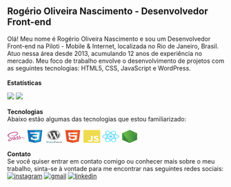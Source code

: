 
## Rogério Oliveira Nascimento - Desenvolvedor Front-end

Olá! Meu nome é Rogério Oliveira Nascimento e sou um Desenvolvedor Front-end na Piloti - Mobile & Internet, localizada no Rio de Janeiro, Brasil. Atuo nessa área desde 2013, acumulando 12 anos de experiência no mercado. Meu foco de trabalho envolve o desenvolvimento de projetos com as seguintes tecnologias: HTML5, CSS, JavaScript e WordPress.
<br><br>
<b>Estatísticas</b>
<div>
<!--   <img height="180em" src="https://github-readme-stats.vercel.app/api?username=rogerinhoon&show_icons=true&theme=holi&include_all_commits=true&count_private=true&show_owner=true"/> -->
  <picture>
  <source
    srcset="https://github-readme-stats.vercel.app/api?username=rogerinhoon&show_icons=true&theme=dark"
    media="(prefers-color-scheme: dark)"
  />
  <source
    srcset="https://github-readme-stats.vercel.app/api?username=rogerinhoon&show_icons=true"
    media="(prefers-color-scheme: light), (prefers-color-scheme: no-preference)"
  />
  <img src="https://github-readme-stats.vercel.app/api?username=rogerinhoon&show_icons=true" />
</picture>
  <img height="180em" src="https://github-readme-stats.vercel.app/api/top-langs/?username=rogerinhoon&layout=compact&langs_count=16&theme=light"/>
</div>

<br>
<b>Tecnologias</b><br>
Abaixo estão algumas das tecnologias que estou familiarizado:
<br>
<div style="display: inline_block"><br>
  <img align="center" alt="SASS" height="30" width="40" src="https://github.com/devicons/devicon/blob/master/icons/sass/sass-original.svg">
  <img align="center" alt="CSS" height="30" width="40" src="https://raw.githubusercontent.com/devicons/devicon/master/icons/css3/css3-original.svg">
  <img align="center" alt="WordPress" height="30" width="40" src="https://github.com/devicons/devicon/blob/master/icons/wordpress/wordpress-original.svg">
  <img align="center" alt="HTML" height="30" width="40" src="https://raw.githubusercontent.com/devicons/devicon/master/icons/html5/html5-original.svg">
  <img align="center" alt="Js" height="30" width="40" src="https://raw.githubusercontent.com/devicons/devicon/master/icons/javascript/javascript-plain.svg">
  <img align="center" alt="React" height="30" width="40" src="https://raw.githubusercontent.com/devicons/devicon/master/icons/react/react-original.svg">
  <img align="center" alt="NodeJS" height="30" width="40" src="https://github.com/devicons/devicon/blob/master/icons/nodejs/nodejs-original.svg">
</div>

<br>
<b>Contato</b><br>
Se você quiser entrar em contato comigo ou conhecer mais sobre o meu trabalho, sinta-se à vontade para me encontrar nas seguintes redes sociais:
<br>
<div>
  <a href="https://instagram.com/rogerinhoon" target="_blank" title="instagram"><img src="https://img.shields.io/badge/-Instagram-%23E4405F?style=for-the-badge&logo=instagram&logoColor=white" alt="instagram"></a>
  <a href = "mailto: rogerinhoon@gmail.com" target="_blank" title="gmail"><img src="https://img.shields.io/badge/-Gmail-%23333?style=for-the-badge&logo=gmail&logoColor=white" alt="gmail"></a>
  <a href="https://www.linkedin.com/in/rog%C3%A9rio-oliveira-nascimento-984a63110/" target="_blank" title="linkedin"><img src="https://img.shields.io/badge/-LinkedIn-%230077B5?style=for-the-badge&logo=linkedin&logoColor=white" alt="linkedin"></a>
</div>
